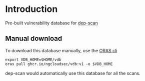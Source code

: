 # Introduction

Pre-built vulnerability database for [dep-scan](https://github.com/AppThreat/dep-scan)

## Manual download

To download this database manually, use the [ORAS cli](https://oras.land/cli/)

```
export VDB_HOME=$HOME/vdb
oras pull ghcr.io/ngcloudsec/vdb:v1 -o $VDB_HOME
```

dep-scan would automatically use this database for all the scans.
